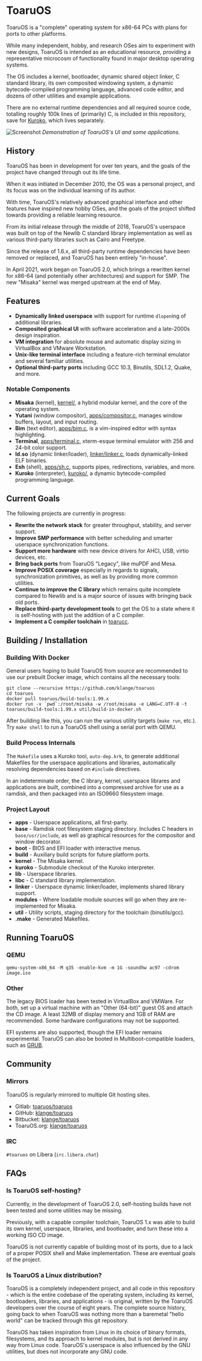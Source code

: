# ToaruOS

ToaruOS is a "complete" operating system for x86-64 PCs with plans for ports to other platforms.

While many independent, hobby, and research OSes aim to experiment with new designs, ToaruOS is intended as an educational resource, providing a representative microcosm of functionality found in major desktop operating systems.

The OS includes a kernel, bootloader, dynamic shared object linker, C standard library, its own composited windowing system, a dynamic bytecode-compiled programming language, advanced code editor, and dozens of other utilities and example applications.

There are no external runtime dependencies and all required source code, totalling roughly 100k lines of (primarily) C, is included in this repository, save for [Kuroko](https://github.com/kuroko-lang/kuroko), which lives separately.

![Screenshot](https://klange.dev/s/Screenshot%20from%202021-10-29%2010-44-22.png)
*Demonstration of ToaruOS's UI and some applications.*

## History

ToaruOS has been in development for over ten years, and the goals of the project have changed through out its life time.

When it was initiated in December 2010, the OS was a personal project, and its focus was on the individual learning of its author.

With time, ToaruOS's relatively advanced graphical interface and other features have inspired new hobby OSes, and the goals of the project shifted towards providing a reliable learning resource.

From its initial release through the middle of 2018, ToaruOS's userspace was built on top of the Newlib C standard library implementation as well as various third-party libraries such as Cairo and Freetype.

Since the release of 1.6.x, all third-party runtime dependencies have been removed or replaced, and ToaruOS has been entirely "in-house".

In April 2021, work began on ToaruOS 2.0, which brings a rewritten kernel for x86-64 (and potentially other architectures) and support for SMP. The new "Misaka" kernel was merged upstream at the end of May.

## Features

- **Dynamically linked userspace** with support for runtime `dlopen`ing of additional libraries.
- **Composited graphical UI** with software acceleration and a late-2000s design inspiration.
- **VM integration** for absolute mouse and automatic display sizing in VirtualBox and VMware Workstation.
- **Unix-like terminal interface** including a feature-rich terminal emulator and several familiar utilities.
- **Optional third-party ports** including GCC 10.3, Binutils, SDL1.2, Quake, and more.

### Notable Components

- **Misaka** (kernel), [kernel/](kernel/), a hybrid modular kernel, and the core of the operating system.
- **Yutani** (window compositor), [apps/compositor.c](apps/compositor.c), manages window buffers, layout, and input routing.
- **Bim** (text editor), [apps/bim.c](apps/bim.c), is a vim-inspired editor with syntax highlighting.
- **Terminal**, [apps/terminal.c](apps/terminal.c), xterm-esque terminal emulator with 256 and 24-bit color support.
- **ld.so** (dynamic linker/loader), [linker/linker.c](linker/linker.c), loads dynamically-linked ELF binaries.
- **Esh** (shell), [apps/sh.c](apps/sh.c), supports pipes, redirections, variables, and more.
- **Kuroko** (interpreter), [kuroko/](https://kuroko-lang.github.io/), a dynamic bytecode-compiled programming language.

## Current Goals

The following projects are currently in progress:

- **Rewrite the network stack** for greater throughput, stability, and server support.
- **Improve SMP performance** with better scheduling and smarter userspace synchronization functions.
- **Support more hardware** with new device drivers for AHCI, USB, virtio devices, etc.
- **Bring back ports** from ToaruOS "Legacy", like muPDF and Mesa.
- **Improve POSIX coverage** especially in regards to signals, synchronization primitives, as well as by providing more common utilities.
- **Continue to improve the C library** which remains quite incomplete compared to Newlib and is a major source of issues with bringing back old ports.
- **Replace third-party development tools** to get the OS to a state where it is self-hosting with just the addition of a C compiler.
- **Implement a C compiler toolchain** in [toarucc](https://github.com/klange/toarucc).

## Building / Installation

### Building With Docker

General users hoping to build ToaruOS from source are recommended to use our prebuilt Docker image, which contains all the necessary tools:

    git clone --recursive https://github.com/klange/toaruos
    cd toaruos
    docker pull toaruos/build-tools:1.99.x
    docker run -v `pwd`:/root/misaka -w /root/misaka -e LANG=C.UTF-8 -t toaruos/build-tools:1.99.x util/build-in-docker.sh

After building like this, you can run the various utility targets (`make run`, etc.). Try `make shell` to run a ToaruOS shell using a serial port with QEMU.

### Build Process Internals

The `Makefile` uses a Kuroko tool, `auto-dep.krk`, to generate additional Makefiles for the userspace applications and libraries, automatically resolving dependencies based on `#include` directives.

In an indeterminate order, the C library, kernel, userspace librares and applications are built, combined into a compressed archive for use as a ramdisk, and then packaged into an ISO9660 filesystem image.

### Project Layout

- **apps** - Userspace applications, all first-party.
- **base** - Ramdisk root filesystem staging directory. Includes C headers in `base/usr/include`, as well as graphical resources for the compositor and window decorator.
- **boot** - BIOS and EFI loader with interactive menus.
- **build** - Auxiliary build scripts for future platform ports.
- **kernel** - The Misaka kernel.
- **kuroko** - Submodule checkout of the Kuroko interpreter.
- **lib** - Userspace libraries.
- **libc** - C standard library implementation.
- **linker** - Userspace dynamic linker/loader, implements shared library support.
- **modules** - Where loadable module sources will go when they are re-implemented for Misaka.
- **util** - Utility scripts, staging directory for the toolchain (binutils/gcc).
- **.make** - Generated Makefiles.

## Running ToaruOS

### QEMU

```
qemu-system-x86_64 -M q35 -enable-kvm -m 1G -soundhw ac97 -cdrom image.iso
```

### Other

The legacy BIOS loader has been tested in VirtualBox and VMWare. For both, set up a virtual machine with an "Other (64-bit)" guest OS and attach the CD image. A least 32MB of display memory and 1GB of RAM are recommended. Some hardware configurations may not be supported.

EFI systems are also supported, though the EFI loader remains experimental. ToaruOS can also be booted in Multiboot-compatible loaders, such as [GRUB](https://github.com/klange/toaruos-grub/tree/misaka).

## Community

### Mirrors

ToaruOS is regularly mirrored to multiple Git hosting sites.

- Gitlab: [toaruos/toaruos](https://gitlab.com/toaruos/toaruos)
- GitHub: [klange/toaruos](https://github.com/klange/toaruos)
- Bitbucket: [klange/toaruos](https://bitbucket.org/klange/toaruos)
- ToaruOS.org: [klange/toaruos](https://git.toaruos.org/klange/toaruos)

### IRC

`#toaruos` on Libera (`irc.libera.chat`)

## FAQs

### Is ToaruOS self-hosting?

Currently, in the development of ToaruOS 2.0, self-hosting builds have not been tested and some utilities may be missing.

Previously, with a capable compiler toolchain, ToaruOS 1.x was able to build its own kernel, userspace, libraries, and bootloader, and turn these into a working ISO CD image.

ToaruOS is not currently capable of building most of its ports, due to a lack of a proper POSIX shell and Make implementation. These are eventual goals of the project.

### Is ToaruOS a Linux distribution?

ToaruOS is a completely independent project, and all code in this repository - which is the entire codebase of the operating system, including its kernel, bootloaders, libraries, and applications - is original, written by the ToaruOS developers over the course of eight years. The complete source history, going back to when ToaruOS was nothing more than a baremetal "hello world" can be tracked through this git repository.

ToaruOS has taken inspiration from Linux in its choice of binary formats, filesystems, and its approach to kernel modules, but is not derived in any way from Linux code. ToaruOS's userspace is also influenced by the GNU utilities, but does not incorporate any GNU code.

